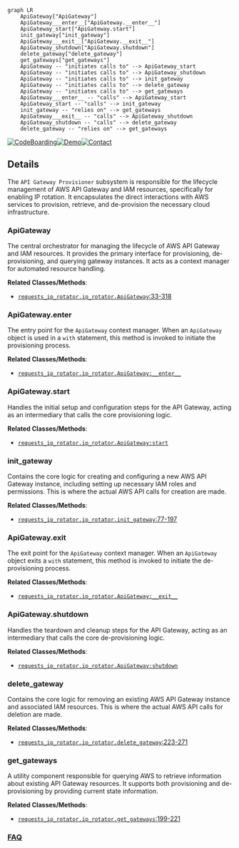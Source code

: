 ```mermaid
graph LR
    ApiGateway["ApiGateway"]
    ApiGateway___enter__["ApiGateway.__enter__"]
    ApiGateway_start["ApiGateway.start"]
    init_gateway["init_gateway"]
    ApiGateway___exit__["ApiGateway.__exit__"]
    ApiGateway_shutdown["ApiGateway.shutdown"]
    delete_gateway["delete_gateway"]
    get_gateways["get_gateways"]
    ApiGateway -- "initiates calls to" --> ApiGateway_start
    ApiGateway -- "initiates calls to" --> ApiGateway_shutdown
    ApiGateway -- "initiates calls to" --> init_gateway
    ApiGateway -- "initiates calls to" --> delete_gateway
    ApiGateway -- "initiates calls to" --> get_gateways
    ApiGateway___enter__ -- "calls" --> ApiGateway_start
    ApiGateway_start -- "calls" --> init_gateway
    init_gateway -- "relies on" --> get_gateways
    ApiGateway___exit__ -- "calls" --> ApiGateway_shutdown
    ApiGateway_shutdown -- "calls" --> delete_gateway
    delete_gateway -- "relies on" --> get_gateways
```

[![CodeBoarding](https://img.shields.io/badge/Generated%20by-CodeBoarding-9cf?style=flat-square)](https://github.com/CodeBoarding/GeneratedOnBoardings)[![Demo](https://img.shields.io/badge/Try%20our-Demo-blue?style=flat-square)](https://www.codeboarding.org/demo)[![Contact](https://img.shields.io/badge/Contact%20us%20-%20contact@codeboarding.org-lightgrey?style=flat-square)](mailto:contact@codeboarding.org)

## Details

The `API Gateway Provisioner` subsystem is responsible for the lifecycle management of AWS API Gateway and IAM resources, specifically for enabling IP rotation. It encapsulates the direct interactions with AWS services to provision, retrieve, and de-provision the necessary cloud infrastructure.

### ApiGateway
The central orchestrator for managing the lifecycle of AWS API Gateway and IAM resources. It provides the primary interface for provisioning, de-provisioning, and querying gateway instances. It acts as a context manager for automated resource handling.


**Related Classes/Methods**:

- <a href="https://github.com/Ge0rg3/requests-ip-rotator/blob/main/requests_ip_rotator/ip_rotator.py#L33-L318" target="_blank" rel="noopener noreferrer">`requests_ip_rotator.ip_rotator.ApiGateway`:33-318</a>


### ApiGateway.__enter__
The entry point for the `ApiGateway` context manager. When an `ApiGateway` object is used in a `with` statement, this method is invoked to initiate the provisioning process.


**Related Classes/Methods**:

- <a href="https://github.com/Ge0rg3/requests-ip-rotator/blob/main/requests_ip_rotator/ip_rotator.py" target="_blank" rel="noopener noreferrer">`requests_ip_rotator.ip_rotator.ApiGateway:__enter__`</a>


### ApiGateway.start
Handles the initial setup and configuration steps for the API Gateway, acting as an intermediary that calls the core provisioning logic.


**Related Classes/Methods**:

- <a href="https://github.com/Ge0rg3/requests-ip-rotator/blob/main/requests_ip_rotator/ip_rotator.py" target="_blank" rel="noopener noreferrer">`requests_ip_rotator.ip_rotator.ApiGateway:start`</a>


### init_gateway
Contains the core logic for creating and configuring a new AWS API Gateway instance, including setting up necessary IAM roles and permissions. This is where the actual AWS API calls for creation are made.


**Related Classes/Methods**:

- <a href="https://github.com/Ge0rg3/requests-ip-rotator/blob/main/requests_ip_rotator/ip_rotator.py#L77-L197" target="_blank" rel="noopener noreferrer">`requests_ip_rotator.ip_rotator.init_gateway`:77-197</a>


### ApiGateway.__exit__
The exit point for the `ApiGateway` context manager. When an `ApiGateway` object exits a `with` statement, this method is invoked to initiate the de-provisioning process.


**Related Classes/Methods**:

- <a href="https://github.com/Ge0rg3/requests-ip-rotator/blob/main/requests_ip_rotator/ip_rotator.py" target="_blank" rel="noopener noreferrer">`requests_ip_rotator.ip_rotator.ApiGateway:__exit__`</a>


### ApiGateway.shutdown
Handles the teardown and cleanup steps for the API Gateway, acting as an intermediary that calls the core de-provisioning logic.


**Related Classes/Methods**:

- <a href="https://github.com/Ge0rg3/requests-ip-rotator/blob/main/requests_ip_rotator/ip_rotator.py" target="_blank" rel="noopener noreferrer">`requests_ip_rotator.ip_rotator.ApiGateway:shutdown`</a>


### delete_gateway
Contains the core logic for removing an existing AWS API Gateway instance and associated IAM resources. This is where the actual AWS API calls for deletion are made.


**Related Classes/Methods**:

- <a href="https://github.com/Ge0rg3/requests-ip-rotator/blob/main/requests_ip_rotator/ip_rotator.py#L223-L271" target="_blank" rel="noopener noreferrer">`requests_ip_rotator.ip_rotator.delete_gateway`:223-271</a>


### get_gateways
A utility component responsible for querying AWS to retrieve information about existing API Gateway resources. It supports both provisioning and de-provisioning by providing current state information.


**Related Classes/Methods**:

- <a href="https://github.com/Ge0rg3/requests-ip-rotator/blob/main/requests_ip_rotator/ip_rotator.py#L199-L221" target="_blank" rel="noopener noreferrer">`requests_ip_rotator.ip_rotator.get_gateways`:199-221</a>




### [FAQ](https://github.com/CodeBoarding/GeneratedOnBoardings/tree/main?tab=readme-ov-file#faq)